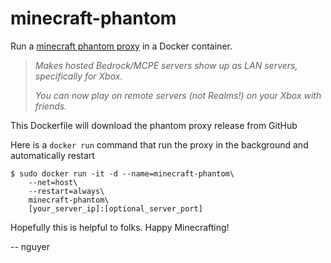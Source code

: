 # minecraft-phantom
Run a [minecraft phantom proxy](https://github.com/jhead/phantom) in a Docker container.

> *Makes hosted Bedrock/MCPE servers show up as LAN servers, specifically for Xbox.*
>
> *You can now play on remote servers (not Realms!) on your Xbox with friends.*

This Dockerfile will download the phantom proxy release from GitHub

Here is a `docker run` command that run the proxy in the background and automatically restart

    $ sudo docker run -it -d --name=minecraft-phantom\
        --net=host\
        --restart=always\
        minecraft-phantom\
        [your_server_ip]:[optional_server_port]

Hopefully this is helpful to folks. Happy Minecrafting!

 -- nguyer